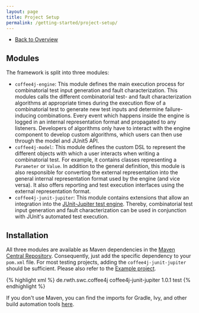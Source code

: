```yaml
---
layout: page
title: Project Setup
permalink: /getting-started/project-setup/
---
```


* [Back to Overview](../)

## Modules

The framework is split into three modules:

* `coffee4j-engine`: This module defines the main execution process for combinatorial test input generation and fault characterization.
This modules calls the different combinatorial test- and fault characterization algorithms at appropriate times during
the execution flow of a combinatorial test to generate new test inputs and determine failure-inducing combinations.
Every event which happens inside the engine is logged in an internal representation format and propagated to any listeners.
Developers of algorithms only have to interact with the engine component to develop custom algorithms, which users can then
use through the model and JUnit5 API.
* `coffee4j-model`: This module defines the custom DSL to represent the different objects with which a user interacts
when writing a combinatorial test. For example, it contains classes representing a `Parameter` or `Value`.
In addition to the general definition, this module is also responsible for converting the external representation into
the general internal representation format used by the engine (and vice versa). It also offers reporting and test
execution interfaces using the external representation format.
* `coffee4j-junit-jupiter`: This module contains extensions that allow an integration into the <a href="https://junit.org/junit5/docs/current/user-guide/#writing-tests">JUnit-Jupiter test engine</a>. Thereby, combinatorial test input generation and fault characterization can be used in conjunction with JUnit's automated test execution.

## Installation

All three modules are available as Maven dependencies in the <a href="https://search.maven.org/search?q=g:de.rwth.swc.coffee4j">Maven Central Repository</a>.
Consequently, just add the specific dependency to your `pom.xml` file.
For most testing projects, adding the `coffee4j-junit-jupiter` should be sufficient. Please also refer to the <a href="https://github.com/coffee4j/coffee4j-example">Example project</a>.

{% highlight xml %}
<dependency>
  <groupId>de.rwth.swc.coffee4j</groupId>
  <artifactId>coffee4j-junit-jupiter</artifactId>
  <version>1.0.1</version>
  <scope>test</scope>
</dependency>
{% endhighlight %}

If you don't use Maven, you can find the imports for Gradle, Ivy, and other build automation tools <a href="https://search.maven.org/search?q=g:de.rwth.swc.coffee4j">here</a>.
